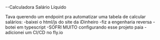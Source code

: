 --Calculadora Salário Líquido

Tava querendo um endpoint pra automatizar uma tabela de calcular salários:
-baixei o html/js do site da iDinheiro
-fiz a engenharia reversa
-botei em typescript
-SOFRI MUITO configurando esse projeto paia
-adicionei um CI/CD no fly.io

